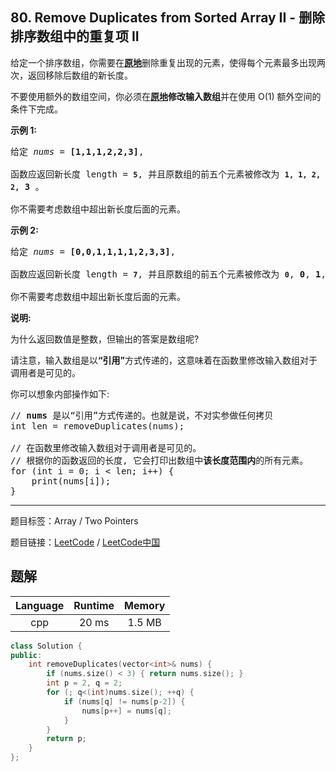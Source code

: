 ## 80. Remove Duplicates from Sorted Array II - 删除排序数组中的重复项 II

<!--If you want to use the English description, use `question.content` instead-->

<p>给定一个排序数组，你需要在<strong><a href="http://baike.baidu.com/item/%E5%8E%9F%E5%9C%B0%E7%AE%97%E6%B3%95" target="_blank">原地</a></strong>删除重复出现的元素，使得每个元素最多出现两次，返回移除后数组的新长度。</p>

<p>不要使用额外的数组空间，你必须在<strong><a href="https://baike.baidu.com/item/%E5%8E%9F%E5%9C%B0%E7%AE%97%E6%B3%95" target="_blank">原地</a>修改输入数组</strong>并在使用 O(1) 额外空间的条件下完成。</p>

<p><strong>示例&nbsp;1:</strong></p>

<pre>给定 <em>nums</em> = <strong>[1,1,1,2,2,3]</strong>,

函数应返回新长度 length = <strong><code>5</code></strong>, 并且原数组的前五个元素被修改为 <strong><code>1, 1, 2, 2,</code></strong> <strong>3 </strong>。

你不需要考虑数组中超出新长度后面的元素。</pre>

<p><strong>示例&nbsp;2:</strong></p>

<pre>给定 <em>nums</em> = <strong>[0,0,1,1,1,1,2,3,3]</strong>,

函数应返回新长度 length = <strong><code>7</code></strong>, 并且原数组的前五个元素被修改为&nbsp;<strong><code>0</code></strong>, <strong>0</strong>, <strong>1</strong>, <strong>1</strong>, <strong>2</strong>, <strong>3</strong>, <strong>3 。</strong>

你不需要考虑数组中超出新长度后面的元素。
</pre>

<p><strong>说明:</strong></p>

<p>为什么返回数值是整数，但输出的答案是数组呢?</p>

<p>请注意，输入数组是以<strong>&ldquo;引用&rdquo;</strong>方式传递的，这意味着在函数里修改输入数组对于调用者是可见的。</p>

<p>你可以想象内部操作如下:</p>

<pre>// <strong>nums</strong> 是以&ldquo;引用&rdquo;方式传递的。也就是说，不对实参做任何拷贝
int len = removeDuplicates(nums);

// 在函数里修改输入数组对于调用者是可见的。
// 根据你的函数返回的长度, 它会打印出数组中<strong>该长度范围内</strong>的所有元素。
for (int i = 0; i &lt; len; i++) {
&nbsp; &nbsp; print(nums[i]);
}</pre>



-----

题目标签：Array / Two Pointers

题目链接：[LeetCode](https://leetcode.com/problems/remove-duplicates-from-sorted-array-ii/description/)  /  [LeetCode中国](https://leetcode-cn.com/problems/remove-duplicates-from-sorted-array-ii/description/)

## 题解



| Language | Runtime | Memory |
|:---:|:---:|:---:|
| cpp  | 20  ms | 1.5 MB |

```cpp
class Solution {
public:
    int removeDuplicates(vector<int>& nums) {
        if (nums.size() < 3) { return nums.size(); }
        int p = 2, q = 2;
        for (; q<(int)nums.size(); ++q) {
            if (nums[q] != nums[p-2]) {
                nums[p++] = nums[q];
            }
        }
        return p;
    }
};
```
